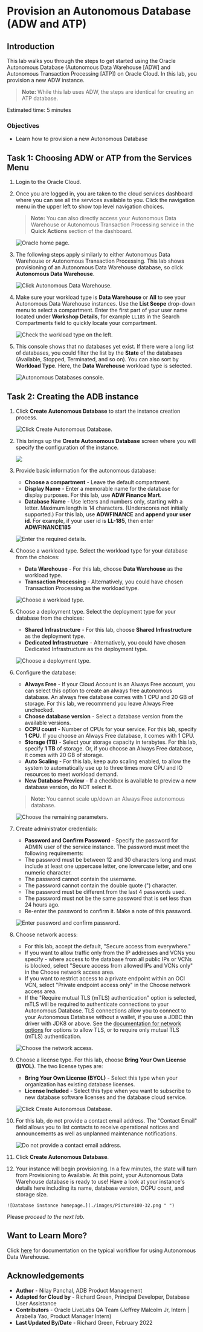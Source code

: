 # Provision an Autonomous Database (ADW and ATP)

## Introduction

This lab walks you through the steps to get started using the Oracle Autonomous Database (Autonomous Data Warehouse [ADW] and Autonomous Transaction Processing [ATP]) on Oracle Cloud. In this lab, you provision a new ADW instance.

> **Note:** While this lab uses ADW, the steps are identical for creating an ATP database.

Estimated time: 5 minutes

### Objectives

-   Learn how to provision a new Autonomous Database

## Task 1: Choosing ADW or ATP from the Services Menu

1. Login to the Oracle Cloud.
2. Once you are logged in, you are taken to the cloud services dashboard where you can see all the services available to you. Click the navigation menu in the upper left to show top level navigation choices.

    > **Note:** You can also directly access your Autonomous Data Warehouse or Autonomous Transaction Processing service in the __Quick Actions__ section of the dashboard.

    ![Oracle home page.](./images/Picture100-36.png " ")

3. The following steps apply similarly to either Autonomous Data Warehouse or Autonomous Transaction Processing. This lab shows provisioning of an Autonomous Data Warehouse database, so click **Autonomous Data Warehouse**.

    ![Click Autonomous Data Warehouse.](https://raw.githubusercontent.com/oracle/learning-library/master/common/images/console/database-adw.png " ")

4. Make sure your workload type is __Data Warehouse__ or __All__ to see your Autonomous Data Warehouse instances. Use the __List Scope__ drop-down menu to select a compartment. Enter the first part of your user name located under **Workshop Details**, for example `LL185` in the Search Compartments field to quickly locate your compartment.

    ![Check the workload type on the left.](images/livelabs-compartment.png " ")

5. This console shows that no databases yet exist. If there were a long list of databases, you could filter the list by the **State** of the databases (Available, Stopped, Terminated, and so on). You can also sort by __Workload Type__. Here, the __Data Warehouse__ workload type is selected.

    ![Autonomous Databases console.](./images/Compartment.png " ")


## Task 2: Creating the ADB instance

1. Click **Create Autonomous Database** to start the instance creation process.

    ![Click Create Autonomous Database.](./images/Picture100-23.png " ")

2.  This brings up the __Create Autonomous Database__ screen where you will specify the configuration of the instance.

    ![](./images/create-adb-screen-livelabs-default.png " ")

3. Provide basic information for the autonomous database:

    - __Choose a compartment__ - Leave the default compartment.
    - __Display Name__ - Enter a memorable name for the database for display purposes. For this lab, use __ADW Finance Mart__.
    - __Database Name__ - Use letters and numbers only, starting with a letter. Maximum length is 14 characters. (Underscores not initially supported.) For this lab, use __ADWFINANCE__ and **append your user id**. For example, if your user id is **LL-185**, then enter __ADWFINANCE185__

    ![Enter the required details.](./images/Picture100-26-livelabs.png " ")

4. Choose a workload type. Select the workload type for your database from the choices:

    - __Data Warehouse__ - For this lab, choose __Data Warehouse__ as the workload type.
    - __Transaction Processing__ - Alternatively, you could have chosen Transaction Processing as the workload type.

    ![Choose a workload type.](./images/Picture100-26b.png " ")

5. Choose a deployment type. Select the deployment type for your database from the choices:

    - __Shared Infrastructure__ - For this lab, choose __Shared Infrastructure__ as the deployment type.
    - __Dedicated Infrastructure__ - Alternatively, you could have chosen Dedicated Infrastructure as the deployment type.

    ![Choose a deployment type.](./images/Picture100-26_deployment_type.png " ")

6. Configure the database:

    - __Always Free__ - If your Cloud Account is an Always Free account, you can select this option to create an always free autonomous database. An always free database comes with 1 CPU and 20 GB of storage. For this lab, we recommend you leave Always Free unchecked.
    - __Choose database version__ - Select a database version from the available versions.
    - __OCPU count__ - Number of CPUs for your service. For this lab, specify __1 CPU__. If you choose an Always Free database, it comes with 1 CPU.
    - __Storage (TB)__ - Select your storage capacity in terabytes. For this lab, specify __1 TB__ of storage. Or, if you choose an Always Free database, it comes with 20 GB of storage.
    - __Auto Scaling__ - For this lab, keep auto scaling enabled, to allow the system to automatically use up to three times more CPU and IO resources to meet workload demand.
    - __New Database Preview__ - If a checkbox is available to preview a new database version, do NOT select it.

    > **Note:** You cannot scale up/down an Always Free autonomous database.

    ![Choose the remaining parameters.](./images/Picture100-26c.png " ")

7. Create administrator credentials:

    - __Password and Confirm Password__ - Specify the password for ADMIN user of the service instance. The password must meet the following requirements:
    - The password must be between 12 and 30 characters long and must include at least one uppercase letter, one lowercase letter, and one numeric character.
    - The password cannot contain the username.
    - The password cannot contain the double quote (") character.
    - The password must be different from the last 4 passwords used.
    - The password must not be the same password that is set less than 24 hours ago.
    - Re-enter the password to confirm it. Make a note of this password.

    ![Enter password and confirm password.](./images/Picture100-26d.png " ")

8. Choose network access:
    - For this lab, accept the default, "Secure access from everywhere."
    - If you want to allow traffic only from the IP addresses and VCNs you specify - where access to the database from all public IPs or VCNs is blocked, select "Secure access from allowed IPs and VCNs only" in the Choose network access area.
    - If you want to restrict access to a private endpoint within an OCI VCN, select "Private endpoint access only" in the Choose network access area.
    - If the "Require mutual TLS (mTLS) authentication" option is selected, mTLS will be required to authenticate connections to your Autonomous Database. TLS connections allow you to connect to your Autonomous Database without a wallet, if you use a JDBC thin driver with JDK8 or above. See the [documentation for network options](https://docs.oracle.com/en/cloud/paas/autonomous-database/adbsa/support-tls-mtls-authentication.html#GUID-3F3F1FA4-DD7D-4211-A1D3-A74ED35C0AF5) for options to allow TLS, or to require only mutual TLS (mTLS) authentication.


    ![Choose the network access.](./images/Picture100-26e.png " ")

9. Choose a license type. For this lab, choose __Bring Your Own License (BYOL)__. The two license types are:

    - __Bring Your Own License (BYOL)__ - Select this type when your organization has existing database licenses.
    - __License Included__ - Select this type when you want to subscribe to new database software licenses and the database cloud service.

    ![Click Create Autonomous Database.](./images/Picture100-27-byol.png " ")

10. For this lab, do not provide a contact email address. The "Contact Email" field allows you to list contacts to receive operational notices and announcements as well as unplanned maintenance notifications.

    ![Do not provide a contact email address.](images/contact-email-field.png)

11. Click __Create Autonomous Database__.

12.  Your instance will begin provisioning. In a few minutes, the state will turn from Provisioning to Available. At this point, your Autonomous Data Warehouse database is ready to use! Have a look at your instance's details here including its name, database version, OCPU count, and storage size.

    ![Database instance homepage.](./images/Picture100-32.png " ")

Please *proceed to the next lab*.

## Want to Learn More?

Click [here](https://docs.oracle.com/en/cloud/paas/autonomous-data-warehouse-cloud/user/autonomous-workflow.html#GUID-5780368D-6D40-475C-8DEB-DBA14BA675C3) for documentation on the typical workflow for using Autonomous Data Warehouse.

## Acknowledgements

- **Author** - Nilay Panchal, ADB Product Management
- **Adapted for Cloud by** - Richard Green, Principal Developer, Database User Assistance
- **Contributors** - Oracle LiveLabs QA Team (Jeffrey Malcolm Jr, Intern | Arabella Yao, Product Manager Intern)
- **Last Updated By/Date** - Richard Green, February 2022
